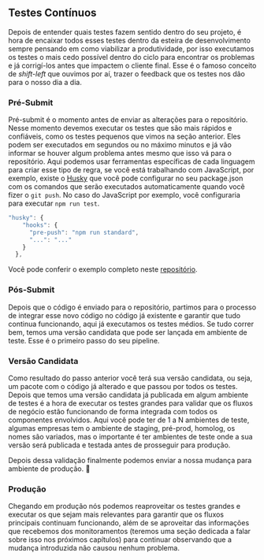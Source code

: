 ## Testes Contínuos

Depois de entender quais testes fazem sentido dentro do seu projeto, é hora de encaixar todos esses testes dentro da esteira de desenvolvimento sempre pensando em como viabilizar a produtividade, por isso executamos os testes o mais cedo possível dentro do ciclo para encontrar os problemas e já corrigí-los antes que impactem o cliente final. Esse é o famoso conceito de *shift-left* que ouvimos por aí, trazer o feedback que os testes nos dão para o nosso dia a dia.

### Pré-Submit

Pré-submit é o momento antes de enviar as alterações para o repositório. Nesse momento devemos executar os testes que são mais rápidos e confiáveis, como os testes pequenos que vimos na seção anterior. Eles podem ser executados em segundos ou no máximo minutos e já vão informar se houver algum problema antes mesmo que isso vá para o repositório. Aqui podemos usar ferramentas específicas de cada linguagem para criar esse tipo de regra, se você está trabalhando com JavaScript, por exemplo, existe o [Husky](https://www.npmjs.com/package/husky) que você pode configurar no seu package.json com os comandos que serão executados automaticamente quando você fizer o `git push`. No caso do JavaScript por exemplo, você configuraria para executar `npm run test`.

```javascript
"husky": {
    "hooks": {
      "pre-push": "npm run standard",
      "...": "..."
    }
  },
```

Você pode conferir o exemplo completo neste [repositório](https://github.com/samycici/auth-app/blob/master/package.json#L59-L64).

### Pós-Submit

Depois que o código é enviado para o repositório, partimos para o processo de integrar esse novo código no código já existente e garantir que tudo continua funcionando, aqui já executamos os testes médios. Se tudo correr bem, temos uma versão candidata que pode ser lançada em ambiente de teste. Esse é o primeiro passo do seu pipeline.

### Versão Candidata

Como resultado do passo anterior você terá sua versão candidata, ou seja, um pacote com o código já alterado e que passou por todos os testes. Depois que temos uma versão candidata já publicada em algum ambiente de testes é a hora de executar os testes grandes para validar que os fluxos de negócio estão funcionando de forma integrada com todos os componentes envolvidos. Aqui você pode ter de 1 a N ambientes de teste, algumas empresas tem o ambiente de staging, pré-prod, homolog, os nomes são variados, mas o importante é ter ambientes de teste onde a sua versão será publicada e testada antes de prosseguir para produção.

Depois dessa validação finalmente podemos enviar a nossa mudança para ambiente de produção. :rocket:

### Produção

Chegando em produção nós podemos reaproveitar os testes grandes e executar os que sejam mais relevantes para garantir que os fluxos principais continuam funcionando, além de se aproveitar das informações que recebemos dos monitoramentos (teremos uma seção dedicada a falar sobre isso nos próximos capítulos) para continuar observando que a mudança introduzida não causou nenhum problema.
